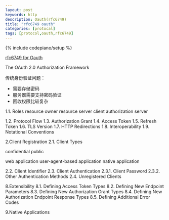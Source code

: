 ```yaml
---
layout: post
keywords: http 
description: Oauth(rfc6749) 
title: "rfc6749 oauth"
categories: [protocal]
tags: [protocol,oauth,rfc6749]
---
```

{% include codepiano/setup %}

[rfc6749 for Oauth](https://www.rfc-editor.org/rfc/rfc6749)

The OAuth 2.0 Authorization Framework

传统身份验证问题：

* 需要存储密码
* 服务器需要支持密码验证
* 回收权限比较复杂

1.1. Roles
resource owner
resource server
client
authorization server

1.2.  Protocol Flow
1.3.  Authorization Grant
1.4.  Access Token
1.5.  Refresh Token
1.6.  TLS Version
1.7.  HTTP Redirections
1.8.  Interoperability
1.9.  Notational Conventions

2.Client Registration
2.1. Client Types

   confidential
   public

   web application
   user-agent-based application
   native application

2.2.  Client Identifier
2.3.  Client Authentication
2.3.1.  Client Password
2.3.2.  Other Authentication Methods
2.4.  Unregistered Clients

8.Extensibility
8.1.  Defining Access Token Types
8.2. Defining New Endpoint Parameters
8.3. Defining New Authorization Grant Types
8.4. Defining New Authorization Endpoint Response Types
8.5. Defining Additional Error Codes

9.Native Applications
